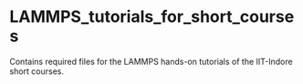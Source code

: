 # LAMMPS_tutorials_for_short_courses
Contains required files for the LAMMPS hands-on tutorials of the IIT-Indore  short courses.

